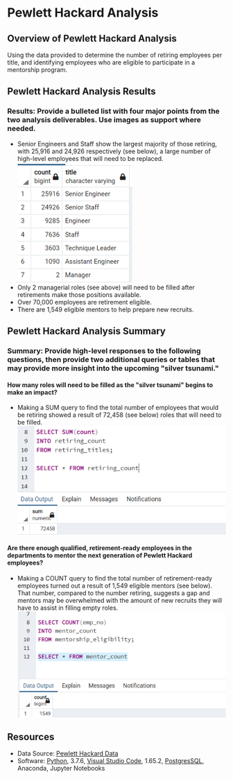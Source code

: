 # Pewlett Hackard Analysis

## Overview of Pewlett Hackard Analysis

Using the data provided to determine the number of retiring employees per title, and identifying employees who are eligible to participate in a mentorship program. 


## Pewlett Hackard Analysis Results

### Results: Provide a bulleted list with four major points from the two analysis deliverables. Use images as support where needed.
- Senior Engineers and Staff show the largest majority of those retiring, with 25,916 and 24,926 respectively (see below), a large number of high-level employees that will need to be replaced.
![Retiring Titles](Images/retiring_titles_img.png)
- Only 2 managerial roles (see above) will need to be filled after retirements make those positions available.
- Over 70,000 employees are retirement eligible. 
- There are 1,549 eligible mentors to help prepare new recruits.


## Pewlett Hackard Analysis Summary

### Summary: Provide high-level responses to the following questions, then provide two additional queries or tables that may provide more insight into the upcoming "silver tsunami."

#### How many roles will need to be filled as the "silver tsunami" begins to make an impact?
- Making a SUM query to find the total number of employees that would be retiring showed a result of 72,458 (see below) roles that will need to be filled. 
![Retiring Count](Images/retiring_count.png)

#### Are there enough qualified, retirement-ready employees in the departments to mentor the next generation of Pewlett Hackard employees?
- Making a COUNT query to find the total number of retirement-ready employees turned out a result of 1,549 eligible mentors (see below). That number, compared to the number retiring, suggests a gap and mentors may be overwhelmed with the amount of new recruits they will have to assist in filling empty roles.
![Eligible Mentors](Images/mentor_count_img.png)



## Resources
- Data Source: [Pewlett Hackard Data](https://github.com/LnzyDee/Pewlett-Hackard-Analysis/tree/main/Data)
- Software: [Python](https://www.python.org/), 3.7.6, [Visual Studio Code](https://code.visualstudio.com/), 1.65.2, [PostgresSQL](https://www.enterprisedb.com/downloads/postgres-postgresql-downloads), Anaconda, Jupyter Notebooks